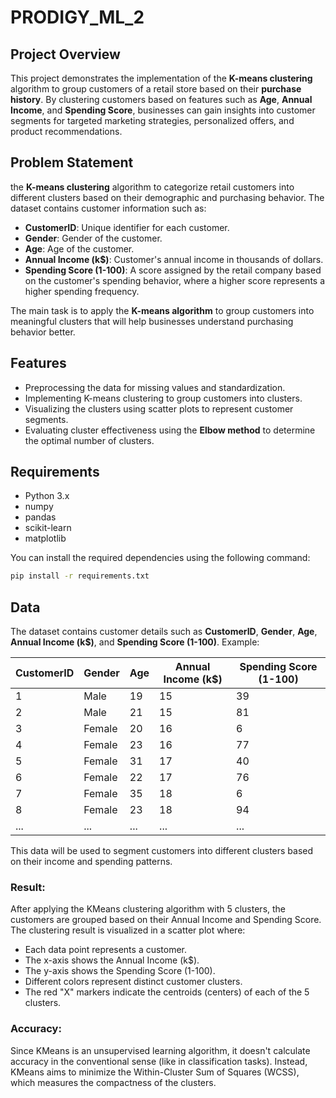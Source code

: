 # PRODIGY_ML_2

## Project Overview
This project demonstrates the implementation of the **K-means clustering** algorithm to group customers of a retail store based on their **purchase history**. By clustering customers based on features such as **Age**, **Annual Income**, and **Spending Score**, businesses can gain insights into customer segments for targeted marketing strategies, personalized offers, and product recommendations.

## Problem Statement
the **K-means clustering** algorithm to categorize retail customers into different clusters based on their demographic and purchasing behavior. The dataset contains customer information such as:

- **CustomerID**: Unique identifier for each customer.
- **Gender**: Gender of the customer.
- **Age**: Age of the customer.
- **Annual Income (k$)**: Customer's annual income in thousands of dollars.
- **Spending Score (1-100)**: A score assigned by the retail company based on the customer's spending behavior, where a higher score represents a higher spending frequency.

The main task is to apply the **K-means algorithm** to group customers into meaningful clusters that will help businesses understand purchasing behavior better.

## Features
- Preprocessing the data for missing values and standardization.
- Implementing K-means clustering to group customers into clusters.
- Visualizing the clusters using scatter plots to represent customer segments.
- Evaluating cluster effectiveness using the **Elbow method** to determine the optimal number of clusters.

## Requirements
- Python 3.x
- numpy
- pandas
- scikit-learn
- matplotlib

You can install the required dependencies using the following command:

```bash
pip install -r requirements.txt
```
## Data
The dataset contains customer details such as **CustomerID**, **Gender**, **Age**, **Annual Income (k$)**, and **Spending Score (1-100)**. Example:

| CustomerID | Gender | Age | Annual Income (k$) | Spending Score (1-100) |
|------------|--------|-----|---------------------|------------------------|
| 1          | Male   | 19  | 15                  | 39                     |
| 2          | Male   | 21  | 15                  | 81                     |
| 3          | Female | 20  | 16                  | 6                      |
| 4          | Female | 23  | 16                  | 77                     |
| 5          | Female | 31  | 17                  | 40                     |
| 6          | Female | 22  | 17                  | 76                     |
| 7          | Female | 35  | 18                  | 6                      |
| 8          | Female | 23  | 18                  | 94                     |
| ...        | ...    | ... | ...                 | ...                    |

This data will be used to segment customers into different clusters based on their income and spending patterns.

### Result:
After applying the KMeans clustering algorithm with 5 clusters, the customers are grouped based on their Annual Income and Spending Score. The clustering result is visualized in a scatter plot where:

- Each data point represents a customer.
- The x-axis shows the Annual Income (k$).
- The y-axis shows the Spending Score (1-100).
- Different colors represent distinct customer clusters.
- The red "X" markers indicate the centroids (centers) of each of the 5 clusters.
### Accuracy:
Since KMeans is an unsupervised learning algorithm, it doesn't calculate accuracy in the conventional sense (like in classification tasks). Instead, KMeans aims to minimize the Within-Cluster Sum of Squares (WCSS), which measures the compactness of the clusters.
